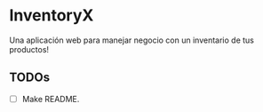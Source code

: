 # InventoryX
Una aplicación web para manejar negocio con un inventario de tus productos!

## TODOs
- [ ] Make README.
